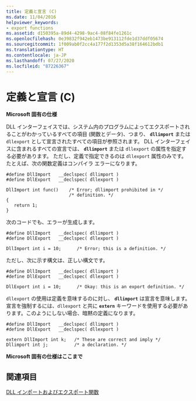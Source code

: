 ```yaml
---
title: 定義と宣言 (C)
ms.date: 11/04/2016
helpviewer_keywords:
- export functions
ms.assetid: d150395a-89d4-4298-9ac4-08f84fe1261c
ms.openlocfilehash: 0e39832f942eb1473be913112fde1d37ddf05674
ms.sourcegitcommit: 1f009ab0f2cc4a177f2d1353d5a38f164612bdb1
ms.translationtype: HT
ms.contentlocale: ja-JP
ms.lasthandoff: 07/27/2020
ms.locfileid: "87226367"
---
```

# <a name="definitions-and-declarations-c"></a>定義と宣言 (C)

**Microsoft 固有の仕様**

DLL インターフェイスでは、システム内のプログラムによってエクスポートされることがわかっているすべての項目 (関数とデータ)、つまり、 **`dllimport`** または `dllexport` として宣言されたすべての項目が参照されます。 DLL インターフェイスに含まれるすべての宣言では、 **`dllimport`** または `dllexport` の属性を指定する必要があります。 ただし、定義で指定できるのは `dllexport` 属性のみです。 たとえば、次の関数定義はコンパイラ エラーになります。

```
#define DllImport   __declspec( dllimport )
#define DllExport   __declspec( dllexport )

DllImport int func()    /* Error; dllimport prohibited in */
                        /* definition. */
{
   return 1;
}
```

次のコードでも、エラーが生成します。

```
#define DllImport   __declspec( dllimport )
#define DllExport   __declspec( dllexport )

DllImport int i = 10;      /* Error; this is a definition. */
```

ただし、次に示す構文は、正しい構文です。

```
#define DllImport   __declspec( dllimport )
#define DllExport   __declspec( dllexport )

DllExport int i = 10;      /* Okay: this is an export definition. */
```

`dllexport` の使用は定義を意味するのに対し、 **`dllimport`** は宣言を意味します。 宣言を強制するには、`dllexport` と共に **`extern`** キーワードを使用する必要があります。このようにしない場合、暗黙の定義になります。

```
#define DllImport   __declspec( dllimport )
#define DllExport   __declspec( dllexport )

extern DllImport int k;   /* These are correct and imply */
Dllimport int j;          /* a declaration. */
```

**Microsoft 固有の仕様はここまで**

## <a name="see-also"></a>関連項目

[DLL インポートおよびエクスポート関数](../c-language/dll-import-and-export-functions.md)
